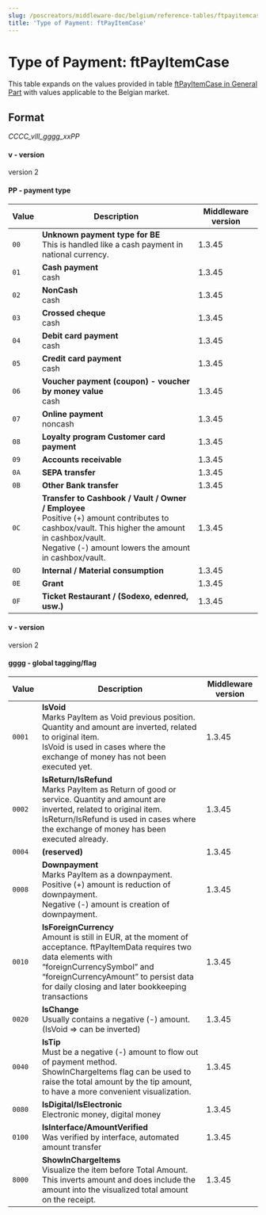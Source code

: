 ```yaml
---
slug: /poscreators/middleware-doc/belgium/reference-tables/ftpayitemcase
title: 'Type of Payment: ftPayItemCase'
---
```


# Type of Payment: ftPayItemCase

This table expands on the values provided in table [ftPayItemCase in General Part](../../general/reference-tables/reference-tables.md#type-of-payment-ftpayitemcase) with values applicable to the Belgian market.

## Format

_CCCC_vlll_gggg_xxPP_ 

#### v - version
version 2

#### PP - payment type
| **Value**            | **Description**                                                                                | **Middleware version** |
| -------------------- | ---------------------------------------------------------------------------------------------- | ---------------------- |
| `00` | **Unknown payment type for BE**<br />This is handled like a cash payment in national currency. | 1.3.45                    |
| `01` | **Cash payment**<br />cash                                                | 1.3.45                    |
| `02` | **NonCash**<br />cash                                                 | 1.3.45                    |
| `03` | **Crossed cheque**<br />cash                                                                   | 1.3.45                    |
| `04` | **Debit card payment**<br />cash                                                            | 1.3.45                    |
| `05` | **Credit card payment**<br />cash                                                              | 1.3.45                    |
| `06` | **Voucher payment (coupon) - voucher by money value**<br />cash                                | 1.3.45                    |
| `07` | **Online payment**<br />noncash                                                                | 1.3.45                    |
| `08` | **Loyalty program Customer card payment**<br />|1.3.45|
| `09` | **Accounts receivable**<br />| 1.3.45                    |
| `0A` | **SEPA transfer**<br />| 1.3.45                    |
| `0B` | **Other Bank transfer**<br />| 1.3.45                    |
| `0C` | **Transfer to Cashbook / Vault / Owner / Employee**<br />Positive (+) amount contributes to cashbox/vault. This higher the amount in cashbox/vault.<br />Negative (-) amount lowers the amount in cashbox/vault. |1.3.45|
| `0D` | **Internal / Material consumption**<br />| 1.3.45|
| `0E` | **Grant**<br />| 1.3.45|
| `0F` | **Ticket Restaurant / (Sodexo, edenred, usw.)**<br />| 1.3.45|

#### v - version
version 2

#### gggg - global tagging/flag
| **Value**            | **Description**                                                                                | **Middleware version** |
| -------------------- | ---------------------------------------------------------------------------------------------- | ---------------------- |
| `0001` | **IsVoid**<br />Marks PayItem as Void previous position. Quantity and amount are inverted, related to original item. <br />IsVoid is used in cases where the exchange of money has not been executed yet. | 1.3.45|
| `0002` | **IsReturn/IsRefund**<br />Marks PayItem as Return of good or service. Quantity and amount are inverted, related to original item.<br />IsReturn/IsRefund  is used in cases where the exchange of money has been executed already.| 1.3.45|
| `0004` |**(reserved)**<br />| 1.3.45|
| `0008` |**Downpayment**<br />Marks PayItem as a downpayment. <br />Positive (+) amount is reduction of downpayment. <br/>Negative (-) amount is creation of downpayment.| 1.3.45|
| `0010` | **IsForeignCurrency**<br />Amount is still in EUR, at the moment of acceptance. ftPayItemData requires two data elements with “foreignCurrencySymbol” and “foreignCurrencyAmount” to persist data for daily closing and later bookkeeping transactions| 1.3.45|
| `0020` | **IsChange**<br />Usually contains a negative (-) amount.<br /> (IsVoid => can be inverted)| 1.3.45                    |
| `0040` | **IsTip**<br />Must be a negative (-) amount to flow out of payment method.<br />ShowInChargeItems flag can be used to raise the total amount by the tip amount, to have a more convenient visualization.| 1.3.45                    |
| `0080` | **IsDigital/IsElectronic**<br />Electronic money, digital money  | 1.3.45                    |
| `0100` | **IsInterface/AmountVerified**<br />Was verified by interface, automated amount transfer | 1.3.45                    |
| `8000` | **ShowInChargeItems**<br />Visualize the item before Total Amount. This inverts amount and does include the amount into the visualized total amount on the receipt. |1.3.45|